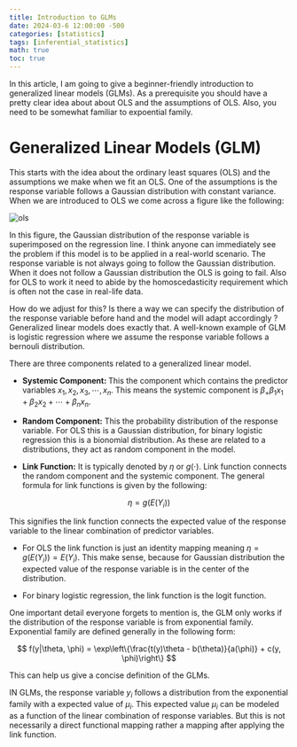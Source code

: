 ```yaml
---
title: Introduction to GLMs
date: 2024-03-6 12:00:00 -500
categories: [statistics]
tags: [inferential_statistics]
math: true
toc: true
---
```


In this article, I am going to give a beginner-friendly introduction to generalized linear models (GLMs). As a prerequisite you should have a pretty clear idea about about OLS and the assumptions of OLS. Also, you need to be somewhat familiar to expoential family.

# Generalized Linear Models (GLM) 

This starts with the idea about the ordinary least squares (OLS) and the assumptions we make when we fit an OLS. One of the assumptions is the response variable follows a Gaussian distribution with constant variance. When we are introduced to OLS we come across a figure like the following:

![ols](https://i.ibb.co/5xsFKVV/chrome-j5j-Tu-I7-Ar-N.png)

In this figure, the Gaussian distribution of the response variable is superimposed on the regression line. I think anyone can immediately see the problem if this model is to be applied in a real-world scenario. The response variable is not always going to follow the Gaussian distribution. When it does not follow a Gaussian distribution the OLS is going to fail. Also for OLS to work it need to abide by the homoscedasticity requirement which is often not the case in real-life data. 

How do we adjust for this? Is there a way we can specify the distribution of the response variable before hand and the model will adapt accordingly ?  Generalized linear models does exactly that. A well-known example of GLM is logistic regression where we assume the response variable follows a bernouli distribution.

There are three components related to a generalized linear model.

- <b> Systemic Component: </b> This the component which contains the predictor variables $x_1,x_2,x_3,\cdots,x_n$. This means the systemic component is $\beta_+\beta_1x_1+\beta_2x_2+\cdots+\beta_nx_n$.

- <b> Random Component:</b> This the probability distribution of the response variable. For OLS this is a Gaussian distribution, for binary logistic regression this is a bionomial distribution. As these are related to a distributions, they act as random component in the model. 

- <b> Link Function:</b> It is typically denoted by $\eta$ or $g(\cdot)$. Link function connects the random component and the systemic component. The general formula for link functions is given by the following:

$$
\eta=g(E(Y_i))
$$

This signifies the link function connects the expected value of the response variable to the linear combination of predictor variables. 

- For OLS the link function is just an identity mapping meaning $\eta=g(E(Y_i))=E(Y_i)$. This make sense, because for Gaussian distribution the expected value of the response variable is in the center of the distribution.

- For binary logistic regression, the link function is the logit function. 


One important detail everyone forgets to mention is, the GLM only works if the distribution of the response variable is from exponential family. Exponential family are defined generally in the following form: 

$$
f(y|\theta, \phi) = \exp\left\{\frac{t(y)\theta - b(\theta)}{a(\phi)} + c(y, \phi)\right\}
$$

This can help us give a concise definition of the GLMs.

IN GLMs, the response variable $y_i$ follows a distribution from the exponential family with a expected value of $\mu_i$. This expected value  $\mu_i$ can be modeled as a function of the linear combination of response variables. But this is not necessarily a direct functional mapping rather a mapping after applying the link function.




